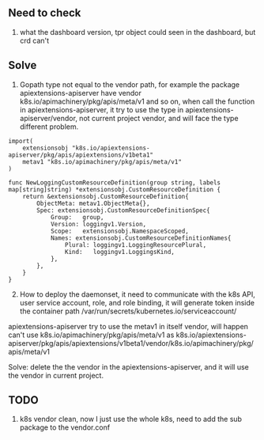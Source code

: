 ## Need to check
1. what the dashboard version, tpr object could seen in the dashboard, but crd can't


## Solve
1. Gopath type not equal to the vendor path, for example the package apiextensions-apiserver have vendor k8s.io/apimachinery/pkg/apis/meta/v1 and so on, when call the function in apiextensions-apiserver, it try to use the type in apiextensions-apiserver/vendor, not current project vendor, and will face the type different problem. 

```
import(
    extensionsobj "k8s.io/apiextensions-apiserver/pkg/apis/apiextensions/v1beta1"
	metav1 "k8s.io/apimachinery/pkg/apis/meta/v1"
)

func NewLoggingCustomResourceDefinition(group string, labels map[string]string) *extensionsobj.CustomResourceDefinition {
	return &extensionsobj.CustomResourceDefinition{
		ObjectMeta: metav1.ObjectMeta{},
		Spec: extensionsobj.CustomResourceDefinitionSpec{
			Group:   group,
			Version: loggingv1.Version,
			Scope:   extensionsobj.NamespaceScoped,
			Names: extensionsobj.CustomResourceDefinitionNames{
				Plural: loggingv1.LoggingResourcePlural,
				Kind:   loggingv1.LoggingsKind,
			},
		},
	}
}
```

2. How to deploy the daemonset, it need to communicate with the k8s API, user service account, role, and role binding, it will generate token inside the container path /var/run/secrets/kubernetes.io/serviceaccount/

apiextensions-apiserver try to use the metav1 in itself vendor, will happen can't use k8s.io/apimachinery/pkg/apis/meta/v1 as k8s.io/apiextensions-apiserver/pkg/apis/apiextensions/v1beta1/vendor/k8s.io/apimachinery/pkg/apis/meta/v1

Solve: delete the the vendor in the apiextensions-apiserver, and it will use the vendor in current project.

## TODO
1. k8s vendor clean, now I just use the whole k8s, need to add the sub package to the vendor.conf